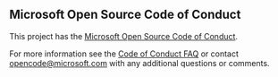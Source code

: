 ## Microsoft Open Source Code of Conduct

This project has  the [Microsoft Open Source Code of Conduct](https://opensource.microsoft.com/codeofconduct/).


For more information see the [Code of Conduct FAQ](https://opensource.microsoft.com/codeofconduct/faq/) or contact [opencode@microsoft.com](mailto:opencode@microsoft.com) with any additional questions or comments.


